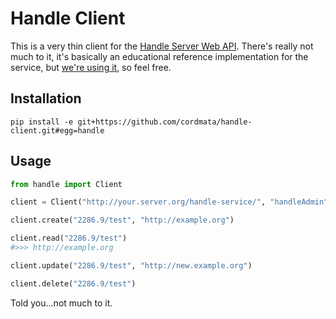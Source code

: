 Handle Client
=============


This is a very thin client for the [Handle Server Web API](https://github.com/cordmata/handle-service).
There's really not much to it, it's basically an educational reference implementation for the service,
but [we're using it](http://repository.asu.edu/), so feel free.

Installation
------------

`pip install -e git+https://github.com/cordmata/handle-client.git#egg=handle`

Usage
-----

```python
from handle import Client

client = Client("http://your.server.org/handle-service/", "handleAdmin", "yourPass")

client.create("2286.9/test", "http://example.org")

client.read("2286.9/test")
#>>> http://example.org

client.update("2286.9/test", "http://new.example.org")

client.delete("2286.9/test")
```

Told you...not much to it.
